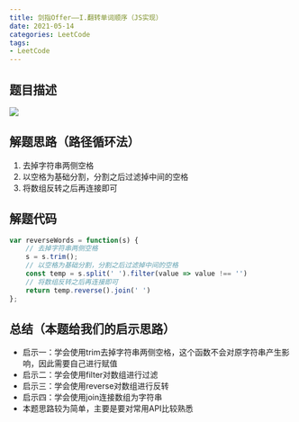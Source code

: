 ```yaml
---
title: 剑指Offer——I.翻转单词顺序（JS实现）
date: 2021-05-14
categories: LeetCode
tags: 
- LeetCode
---
```

## 题目描述
![](https://img-blog.csdnimg.cn/img_convert/21b446fec8f4a79a9857d3a8d784647a.png)

## 解题思路（路径循环法）
1. 去掉字符串两侧空格
2. 以空格为基础分割，分割之后过滤掉中间的空格
3. 将数组反转之后再连接即可

## 解题代码
```js
var reverseWords = function(s) {
    // 去掉字符串两侧空格
    s = s.trim();
    // 以空格为基础分割，分割之后过滤掉中间的空格
    const temp = s.split(' ').filter(value => value !== '')
    // 将数组反转之后再连接即可
    return temp.reverse().join(' ')
};
```

## 总结（本题给我们的启示思路）
* 启示一：学会使用trim去掉字符串两侧空格，这个函数不会对原字符串产生影响，因此需要自己进行赋值
* 启示二：学会使用filter对数组进行过滤
* 启示三：学会使用reverse对数组进行反转
* 启示四：学会使用join连接数组为字符串
* 本题思路较为简单，主要是要对常用API比较熟悉

